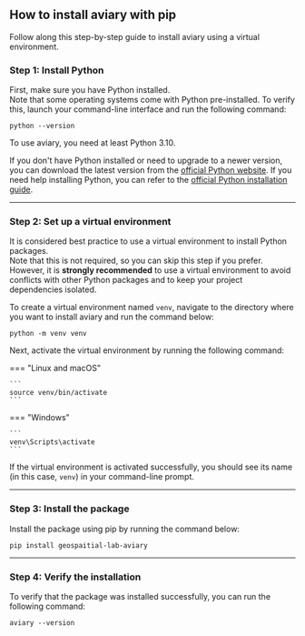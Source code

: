 <style>
  .md-sidebar--secondary { visibility: hidden }
</style>

## How to install aviary with pip

Follow along this step-by-step guide to install aviary using a virtual environment.

### Step 1: Install Python

First, make sure you have Python installed.<br />
Note that some operating systems come with Python pre-installed.
To verify this, launch your command-line interface and run the following command:

```
python --version
```

To use aviary, you need at least Python 3.10.

If you don't have Python installed or need to upgrade to a newer version,
you can download the latest version from the
[official Python website](https://www.python.org).
If you need help installing Python, you can refer to the
[official Python installation guide](https://wiki.python.org/moin/BeginnersGuide/Download).

---

### Step 2: Set up a virtual environment

It is considered best practice to use a virtual environment to install Python packages.<br />
Note that this is not required, so you can skip this step if you prefer.
However, it is **strongly recommended** to use a virtual environment to avoid conflicts with other Python packages
and to keep your project dependencies isolated.

To create a virtual environment named `venv`, navigate to the directory where you want to install aviary
and run the command below:

```
python -m venv venv
```

Next, activate the virtual environment by running the following command:

=== "Linux and macOS"

    ```
    source venv/bin/activate
    ```

=== "Windows"

    ```
    venv\Scripts\activate
    ```

If the virtual environment is activated successfully, you should see its name
(in this case, `venv`) in your command-line prompt.

---

### Step 3: Install the package

Install the package using pip by running the command below:

```
pip install geospaitial-lab-aviary
```

---

### Step 4: Verify the installation

To verify that the package was installed successfully, you can run the following command:

```
aviary --version
```
